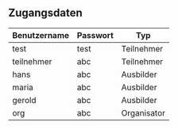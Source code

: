 ## Zugangsdaten

| Benutzername | Passwort | Typ         |
| ------------ | -------- | ----------- |
| test         | test     | Teilnehmer  |
| teilnehmer   | abc      | Teilnehmer  |
| hans         | abc      | Ausbilder   |
| maria        | abc      | Ausbilder   |
| gerold       | abc      | Ausbilder   |
| org          | abc      | Organisator |
